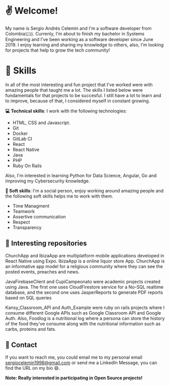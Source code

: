 # :v: Welcome! 
My name is Sergio Andrés Celemin and I'm a software developer from Colombia🇨🇴.
Currenly, I'm about to finish my bachelor in Systems Engineering and I've been working as a software developer since June 2019. I enjoy learning and sharing my knowledge to others, also, I'm looking for projects that help to grow the tech community! 

# :muscle: Skills 
In all of the most interesting and fun project that I've worked were with amazing people that taught me a lot. The skills I listed below were fundamentals for that projects to be succesful. 
I still have a lot to learn and to improve, because of that, I considered myself in constant growing.

**:computer: Technical skills**: 
I work with the following technologies: 
 - HTML, CSS and Javascript.
 - Git
 - Docker
 - GitLab CI
 - React
 - React Native
 - Java
 - PHP
 - Ruby On Rails

Also, I'm interested in learning Python for Data Science, Angular, Go and improving my Cybersecurity knowledge.

**:busts_in_silhouette: Soft skills**: 
I'm a social person, enjoy working around amazing people and the following soft skills helps me to work with them. 
 - Time Managment
 - Teamwork
 - Assertive communication
 - Respect
 - Transparency

## :eyes: Interesting repositories 

ChurchApp and IbizaApp are multiplatform mobile applications developed in React Native using Expo. IbizaApp is a online liquor store App. ChurchApp is an informative app model for a religious community where they can see the posted events, preaches and news. 

JavaFirebaseClient and CupiCampeonato were academic projects created using Java. The first one uses CloudFirestore service for a No-SQL realtime database, and the second one uses JasperReports to generate PDF reports based on SQL queries

Kansy_Classroom_API and Auth_Example were ruby on rails projects where I consume different Google APIs such as Google Classroom API and Google Auth. Also, Foodlog is a nutritional log where a persona can store the history of the food they've consume along with the nutritional information such as carbs, proteins and fats. 


## :speech_balloon: Contact

If you want to reach me, you could email me to my personal email sergiocelemin1998@gmail.com or send me a LinkedIn Message, you can find the URL on my bio :smile:. 

**Note: Really interested in participating in Open Source projects!**
